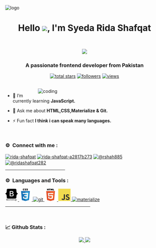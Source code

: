![logo](https://camo.githubusercontent.com/5e3babfce4609dcd669a8f2a6d37b47c85486729942c57c5afbfc715f0b5dff7/68747470733a2f2f7777772e6469676974616c736f6c7574696f6e73657276696365732e636f6d2f696d672f73657276696365732f776562253230646576656c6f706d656e742e676966)
<h1 align="center">Hello  <img src="https://raw.githubusercontent.com/MartinHeinz/MartinHeinz/master/wave.gif" width="40px" />, I'm Syeda Rida Shafqat</h1>
<br/>
<p align="center">
  <a href="https://github.com/ridashafqaat/readme-typing-svg">
    <img src="https://readme-typing-svg.demolab.com/?lines=Front-end%20web%20and%20app%20developer;Currently%20learning%20Java%20Script;1%2B%20year%20of%20coding%20experience;Always%20learning%20new%20things;A%20passionate%20front%20end%20developer%20from%20Pakistan&font=Fira%20Code&center=true&width=610&height=45&color=f75c7e&vCenter=true&pause=1000&size=22" /></a>
</p>
<h3 align="center">A passionate frontend developer from Pakistan</h3>

<p align="center">
  <a href="https://github.com/ridashafqaat?tab=repositories&sort=stargazers">
    <img alt="total stars" title="Total stars on GitHub" src="https://custom-icon-badges.demolab.com/github/stars/ridashafqaat?color=55960c&style=for-the-badge&labelColor=488207&logo=star"/></a>
  <a href="https://github.com/ridashafqaat?tab=followers">
    <img alt="followers" title="Follow me on Github" src="https://custom-icon-badges.demolab.com/github/followers/ridashafqaat?color=236ad3&labelColor=1155ba&style=for-the-badge&logo=person-add&label=Follow&logoColor=white"/></a>
   <a href="https://github.com/ridashafqaat/Simple-View-Counter">
    <img alt="views" title="GitHub profile views" src="https://freshidea.com/jonah/app/ridashafqaat-profile-views"/></a>
</p>
<br>
  
<img align="right" alt="coding" width="400" src="https://user-images.githubusercontent.com/74038190/221352975-94759904-aa4c-4032-a8ab-b546efb9c478.gif">

- 🌱 I’m currently learning **JavaScript.**

- 💬 Ask me about **HTML,CSS,Materialize & Git.**

- ⚡ Fun fact **I think i can speak many languages.**

<br/>

<h3 align="left"> ⚙️ &nbsp;Connect with me :</h3>
<p align="left">
<a href="https://codepen.io/rida-shafqat" target="blank"><img align="center" src="https://raw.githubusercontent.com/rahuldkjain/github-profile-readme-generator/master/src/images/icons/Social/codepen.svg" alt="rida-shafqat" height="30" width="40" /></a>
<a href="https://linkedin.com/in/rida-shafqat-a2817b273" target="blank"><img align="center" src="https://raw.githubusercontent.com/rahuldkjain/github-profile-readme-generator/master/src/images/icons/Social/linked-in-alt.svg" alt="rida-shafqat-a2817b273" height="30" width="40" /></a>
<a href="https://instagram.com/@rshah885" target="blank"><img align="center" src="https://raw.githubusercontent.com/rahuldkjain/github-profile-readme-generator/master/src/images/icons/Social/instagram.svg" alt="@rshah885" height="30" width="40" /></a>
<a href="https://medium.com/@ridashafqat282" target="blank"><img align="center" src="https://raw.githubusercontent.com/rahuldkjain/github-profile-readme-generator/master/src/images/icons/Social/medium.svg" alt="@ridashafqat282" height="30" width="40" /></a>
</p>
<hr width="190px">

<h3 align="left"> ⚙️ &nbsp;Languages and Tools :</h3>
<p align="left"> <a href="https://getbootstrap.com" target="_blank" rel="noreferrer"> <img src="https://raw.githubusercontent.com/devicons/devicon/master/icons/bootstrap/bootstrap-plain-wordmark.svg" alt="bootstrap" width="40" height="40"/> </a> <a href="https://www.w3schools.com/css/" target="_blank" rel="noreferrer"> <img src="https://raw.githubusercontent.com/devicons/devicon/master/icons/css3/css3-original-wordmark.svg" alt="css3" width="40" height="40"/> </a> <a href="https://git-scm.com/" target="_blank" rel="noreferrer"> <img src="https://www.vectorlogo.zone/logos/git-scm/git-scm-icon.svg" alt="git" width="40" height="40"/> </a> <a href="https://www.w3.org/html/" target="_blank" rel="noreferrer"> <img src="https://raw.githubusercontent.com/devicons/devicon/master/icons/html5/html5-original-wordmark.svg" alt="html5" width="40" height="40"/> </a> <a href="https://developer.mozilla.org/en-US/docs/Web/JavaScript" target="_blank" rel="noreferrer"> <img src="https://raw.githubusercontent.com/devicons/devicon/master/icons/javascript/javascript-original.svg" alt="javascript" width="40" height="40"/> </a> <a href="https://materializecss.com/" target="_blank" rel="noreferrer"> <img src="https://raw.githubusercontent.com/prplx/svg-logos/5585531d45d294869c4eaab4d7cf2e9c167710a9/svg/materialize.svg" alt="materialize" width="40" height="40"/> </a> </p>
<hr width="270px">
<br/>

<h3> 📈 Github Stats : </h3>
<p align="center">
<a href="https://github.com/AVS1508" target="_blank">
  <img height="180em" src="https://github-readme-stats-eight-theta.vercel.app/api?username=ridashafqaat&show_icons=true&theme=algolia&include_all_commits=true&count_private=true"/>
  <img height="180em" src="https://github-readme-stats-eight-theta.vercel.app/api/top-langs/?username=ridashafqaat&layout=compact&langs_count=8&theme=algolia"/>
</a>
</p>
<br/>
